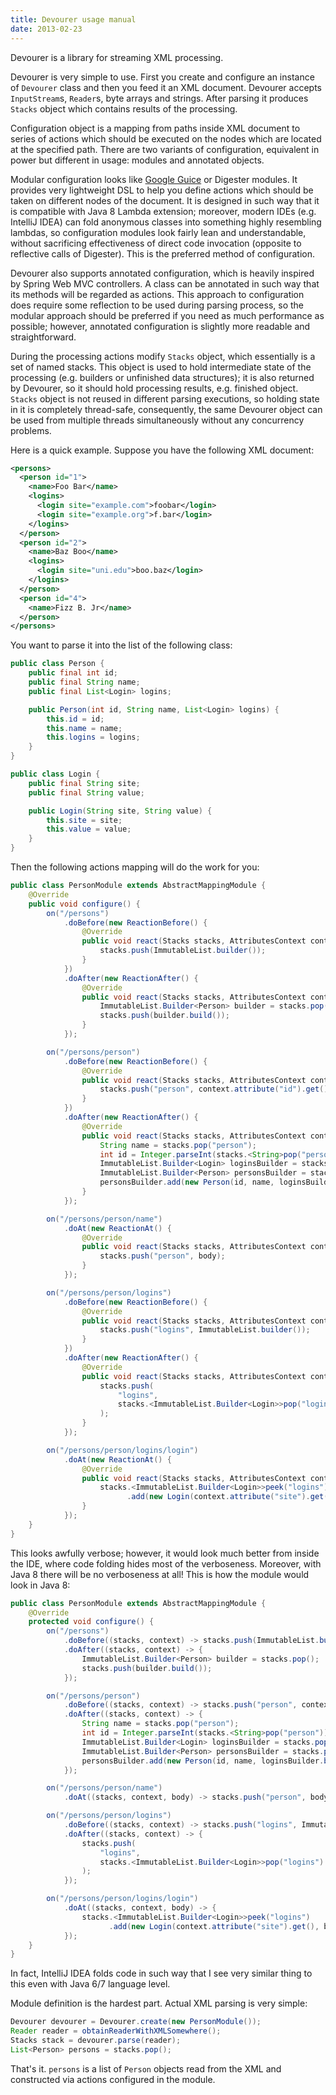 ```yaml
---
title: Devourer usage manual
date: 2013-02-23
---
```


Devourer is a library for streaming XML processing. 

Devourer is very simple to use. First you create and configure an instance of `Devourer` class and
then you feed it an XML document. Devourer accepts `InputStream`s, `Reader`s, byte arrays and
strings. After parsing it produces `Stacks` object which contains results of the processing.

Configuration object is a mapping from paths inside XML document to series of actions which should
be executed on the nodes which are located at the specified path. There are two variants of
configuration, equivalent in power but different in usage: modules and annotated objects.

Modular configuration looks like [Google Guice](http://code.google.com/p/google-guice/) or Digester
modules. It provides very lightweight DSL to help you define actions which should be taken on
different nodes of the document. It is designed in such way that it is compatible with Java 8 Lambda
extension; moreover, modern IDEs (e.g. IntelliJ IDEA) can fold anonymous classes into something
highly resembling lambdas, so configuration modules look fairly lean and understandable, without
sacrificing effectiveness of direct code invocation (opposite to reflective calls of Digester). This
is the preferred method of configuration.

Devourer also supports annotated configuration, which is heavily inspired by Spring Web MVC
controllers. A class can be annotated in such way that its methods will be regarded as actions. This
approach to configuration does require some reflection to be used during parsing process, so the
modular approach should be preferred if you need as much performance as possible; however, annotated
configuration is slightly more readable and straightforward.

During the processing actions modify `Stacks` object, which essentially is a set of named
stacks. This object is used to hold intermediate state of the processing (e.g. builders or
unfinished data structures); it is also returned by Devourer, so it should hold processing results,
e.g. finished object. `Stacks` object is not reused in different parsing executions, so holding
state in it is completely thread-safe, consequently, the same Devourer object can be used from
multiple threads simultaneously without any concurrency problems.

Here is a quick example. Suppose you have the following XML document:
```xml
<persons>
  <person id="1">
    <name>Foo Bar</name>
    <logins>
      <login site="example.com">foobar</login>
      <login site="example.org">f.bar</login>
    </logins>
  </person>
  <person id="2">
    <name>Baz Boo</name>
    <logins>
      <login site="uni.edu">boo.baz</login>
    </logins>
  </person>
  <person id="4">
    <name>Fizz B. Jr</name>
  </person>
</persons>
```

You want to parse it into the list of the following class:
```java
public class Person {
    public final int id;
    public final String name;
    public final List<Login> logins;

    public Person(int id, String name, List<Login> logins) {
        this.id = id;
        this.name = name;
        this.logins = logins;
    }
}

public class Login {
    public final String site;
    public final String value;

    public Login(String site, String value) {
        this.site = site;
        this.value = value;
    }
}
```

Then the following actions mapping will do the work for you:
```java
public class PersonModule extends AbstractMappingModule {
    @Override
    public void configure() {
        on("/persons")
            .doBefore(new ReactionBefore() {
                @Override
                public void react(Stacks stacks, AttributesContext context) {
                    stacks.push(ImmutableList.builder());
                }
            })
            .doAfter(new ReactionAfter() {
                @Override
                public void react(Stacks stacks, AttributesContext context) {
                    ImmutableList.Builder<Person> builder = stacks.pop();
                    stacks.push(builder.build());
                }
            });

        on("/persons/person")
            .doBefore(new ReactionBefore() {
                @Override
                public void react(Stacks stacks, AttributesContext context) {
                    stacks.push("person", context.attribute("id").get());
                }
            })
            .doAfter(new ReactionAfter() {
                @Override
                public void react(Stacks stacks, AttributesContext context) {
                    String name = stacks.pop("person");
                    int id = Integer.parseInt(stacks.<String>pop("person"));
                    ImmutableList.Builder<Login> loginsBuilder = stacks.pop("logins");
                    ImmutableList.Builder<Person> personsBuilder = stacks.peek();
                    personsBuilder.add(new Person(id, name, loginsBuilder.build()));
                }
            });

        on("/persons/person/name")
            .doAt(new ReactionAt() {
                @Override
                public void react(Stacks stacks, AttributesContext context, String body) {
                    stacks.push("person", body);
                }
            });

        on("/persons/person/logins")
            .doBefore(new ReactionBefore() {
                @Override
                public void react(Stacks stacks, AttributesContext context) {
                    stacks.push("logins", ImmutableList.builder());
                }
            })
            .doAfter(new ReactionAfter() {
                @Override
                public void react(Stacks stacks, AttributesContext context) {
                    stacks.push(
                        "logins", 
                        stacks.<ImmutableList.Builder<Login>>pop("logins").build()
                    );
                }
            });

        on("/persons/person/logins/login")
            .doAt(new ReactionAt() {
                @Override
                public void react(Stacks stacks, AttributesContext context, String body) {
                    stacks.<ImmutableList.Builder<Login>>peek("logins")
                          .add(new Login(context.attribute("site").get(), body));
                }
            });
    }
}
```

This looks awfully verbose; however, it would look much better from inside the IDE, where code folding
hides most of the verboseness. Moreover, with Java 8 there will be no verboseness at all! This is
how the module would look in Java 8:
```java
public class PersonModule extends AbstractMappingModule {
    @Override
    protected void configure() {
        on("/persons")
            .doBefore((stacks, context) -> stacks.push(ImmutableList.builder()))
            .doAfter((stacks, context) -> {
                ImmutableList.Builder<Person> builder = stacks.pop();
                stacks.push(builder.build());
            });

        on("/persons/person")
            .doBefore((stacks, context) -> stacks.push("person", context.attribute("id").get()))
            .doAfter((stacks, context) -> {
                String name = stacks.pop("person");
                int id = Integer.parseInt(stacks.<String>pop("person"));
                ImmutableList.Builder<Login> loginsBuilder = stacks.pop("logins");
                ImmutableList.Builder<Person> personsBuilder = stacks.peek();
                personsBuilder.add(new Person(id, name, loginsBuilder.build()));
            });

        on("/persons/person/name")
            .doAt((stacks, context, body) -> stacks.push("person", body));

        on("/persons/person/logins")
            .doBefore((stacks, context) -> stacks.push("logins", ImmutableList.builder()))
            .doAfter((stacks, context) -> {
                stacks.push(
                    "logins",
                    stacks.<ImmutableList.Builder<Login>>pop("logins").build()
                );
            });

        on("/persons/person/logins/login")
            .doAt((stacks, context, body) -> {
                stacks.<ImmutableList.Builder<Login>>peek("logins")
                      .add(new Login(context.attribute("site").get(), body));
            });
    }
}
```

In fact, IntelliJ IDEA folds code in such way that I see very similar thing to this even with Java
6/7 language level.

Module definition is the hardest part. Actual XML parsing is very simple:
```java
Devourer devourer = Devourer.create(new PersonModule());
Reader reader = obtainReaderWithXMLSomewhere();
Stacks stack = devourer.parse(reader);
List<Person> persons = stacks.pop();
```

That's it. `persons` is a list of `Person` objects read from the XML and constructed via actions
configured in the module.
